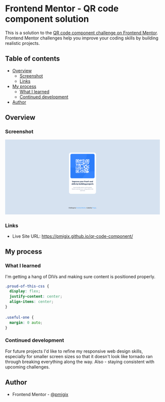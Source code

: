 # Frontend Mentor - QR code component solution

This is a solution to the [QR code component challenge on Frontend Mentor](https://www.frontendmentor.io/challenges/qr-code-component-iux_sIO_H). Frontend Mentor challenges help you improve your coding skills by building realistic projects. 

## Table of contents

- [Overview](#overview)
  - [Screenshot](#screenshot)
  - [Links](#links)
- [My process](#my-process)
  - [What I learned](#what-i-learned)
  - [Continued development](#continued-development)
- [Author](#author)

## Overview

### Screenshot

![Challenge Result By Pmigix](images/screenshot.png)

### Links

- Live Site URL: https://pmigix.github.io/qr-code-component/
## My process

### What I learned

I'm getting a hang of DIVs and making sure content is positioned properly.

```css
.proud-of-this-css {
  display: flex;
  justify-content: center;
  align-items: center;
}

.useful-one {
  margin: 0 auto;
}
```

### Continued development

For future projects I'd like to refine my responsive web design skills, especially for smaller screen sizes so that it doesn't look like tornado ran through breaking everything along the way.
Also - staying consistent with upcoming challenges.

## Author

- Frontend Mentor - [@pmigix](https://www.frontendmentor.io/profile/pmigix)